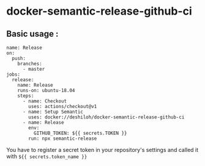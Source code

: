 # docker-semantic-release-github-ci

## Basic usage : 

```
name: Release
on:
  push:
    branches:
      - master
jobs:
  release:
    name: Release
    runs-on: ubuntu-18.04
    steps:
      - name: Checkout
        uses: actions/checkout@v1
      - name: Setup Semantic
        uses: docker://deshiloh/docker-semantic-release-github-ci
      - name: Release
        env:
          GITHUB_TOKEN: ${{ secrets.TOKEN }}
        run: npx semantic-release
```

You have to register a secret token in your repository's settings and called it with `${{ secrets.token_name }}`
